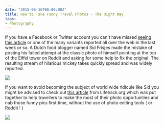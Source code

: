 ```yaml
---
date: "2015-06-16T00:00:00Z"
title: How to Take Funny Travel Photos - The Right Way
tags:
- Photography
---
```


If you have a Facebook or Twitter account you can't have missed 
[seeing this article](https://bgr.com/2015/04/28/eiffel-tower-photoshop-fail-trolled-hilarious-4chan/) or one of the many variants reported all over the web in the last week or so. A Dutch food blogger named Sid Frisjes made the mistake of posting his failed attempt at the classic photo of himself pointing at the top of the Eiffel tower on Reddit and asking for some help to fix the original. The resulting stream of hilarious mickey takes quickly spread and was widely reported.


![](https://boygeniusreport.files.wordpress.com/2015/04/eifel-tower-4chan.jpg?w=622&h=283)

If you want to avoid becoming the subject of world wide ridicule like Sid you might be advised to check out 
[this article](http://www.lifehack.org/articles/lifestyle/ultimate-guide-taking-funny-photos-for-every-traveller.html) from Lifehack.org which was put together to help travellers to make the most of their photo opportunities and nab those funny pics first time, without the use of photo editing tools ( or Reddit ! )


[![](http://cdn-media-1.lifehack.org/wp-content/files/2015/04/tourist-shot-manual-presentation.jpg)](http://www.lifehack.org/articles/lifestyle/ultimate-guide-taking-funny-photos-for-every-traveller.html)